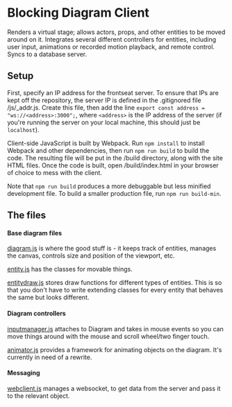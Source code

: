 # Blocking Diagram Client

Renders a virtual stage; allows actors, props, and other entities to be moved around on it. Integrates several different controllers for entities, including user input, animations or recorded motion playback, and remote control. Syncs to a database server.

## Setup

First, specify an IP address for the frontseat server. To ensure that IPs are kept off the repository, the server IP is defined in the .gitignored file /js/_addr.js. Create this file, then add the line `export const address = "ws://<address>:3000";`, where `<address>` is the IP address of the server (if you're running the server on your local machine, this should just be `localhost`).

Client-side JavaScript is built by Webpack. Run `npm install` to install Webpack and other dependencies, then run `npm run build` to build the code. The resulting file will be put in the /build directory, along with the site HTML files. Once the code is built, open /build/index.html in your browser of choice to mess with the client.

Note that `npm run build` produces a more debuggable but less minified development file. To build a smaller production file, run `npm run build-min`.

## The files

#### Base diagram files

[diagram.js](js/diagram.js) is where the good stuff is - it keeps track of entities, manages the canvas, controls size and position of the viewport, etc.

[entity.js](js/entity.js) has the classes for movable things.

[entitydraw.js](js/entitydraw.js) stores draw functions for different types of entities. This is so that you don't have to write extending classes for every entity that behaves the same but looks different.

#### Diagram controllers

[inputmanager.js](js/inputmanager.js) attaches to Diagram and takes in mouse events so you can move things around with the mouse and scroll wheel/two finger touch.

[animator.js](js/animator.js) provides a framework for animating objects on the diagram. It's currently in need of a rewrite.

#### Messaging

[webclient.js](js/webclient.js) manages a websocket, to get data from the server and pass it to the relevant object.